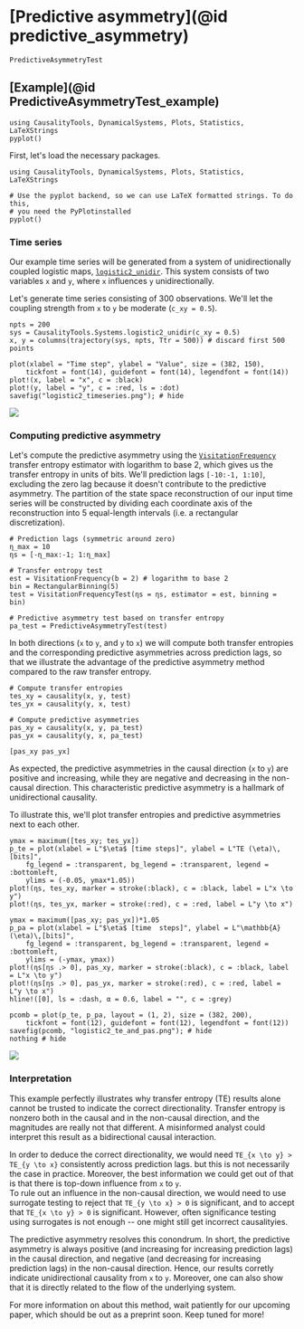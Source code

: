 # [Predictive asymmetry](@id predictive_asymmetry)

```@docs
PredictiveAsymmetryTest
```

## [Example](@id PredictiveAsymmetryTest_example)

```@setup code_PredictiveAsymmetryTest_example
using CausalityTools, DynamicalSystems, Plots, Statistics, LaTeXStrings
pyplot()
```

First, let's load the necessary packages.

```@example code_PredictiveAsymmetryTest_example
using CausalityTools, DynamicalSystems, Plots, Statistics, LaTeXStrings

# Use the pyplot backend, so we can use LaTeX formatted strings. To do this,
# you need the PyPlotinstalled
pyplot()
```

### Time series

Our example time series will be generated from a system of unidirectionally coupled 
logistic maps, [`logistic2_unidir`](@ref). This system consists of two variables 
`x` and `y`, where `x` influences `y` unidirectionally.

Let's generate time series consisting of 300 observations. We'll let the 
coupling strength from `x` to `y` be moderate (`c_xy = 0.5`).

```@example code_PredictiveAsymmetryTest_example
npts = 200
sys = CausalityTools.Systems.logistic2_unidir(c_xy = 0.5)
x, y = columns(trajectory(sys, npts, Ttr = 500)) # discard first 500 points

plot(xlabel = "Time step", ylabel = "Value", size = (382, 150),
    tickfont = font(14), guidefont = font(14), legendfont = font(14))
plot!(x, label = "x", c = :black)
plot!(y, label = "y", c = :red, ls = :dot)
savefig("logistic2_timeseries.png"); # hide
```

![](logistic2_timeseries.png)

### Computing predictive asymmetry

Let's compute the predictive asymmetry using the [`VisitationFrequency`](@ref)
transfer entropy estimator with logarithm to base 2, which gives us the 
transfer entropy in units of bits. We'll prediction lags `[-10:-1, 1:10]`,
excluding the zero lag because it doesn't contribute to the predictive asymmetry.
The partition of the state space reconstruction of our input time series 
will be constructed by dividing each coordinate axis of the reconstruction 
into 5 equal-length intervals (i.e. a rectangular discretization).

```@example code_PredictiveAsymmetryTest_example
# Prediction lags (symmetric around zero)
η_max = 10
ηs = [-η_max:-1; 1:η_max]

# Transfer entropy test
est = VisitationFrequency(b = 2) # logarithm to base 2
bin = RectangularBinning(5)
test = VisitationFrequencyTest(ηs = ηs, estimator = est, binning = bin)

# Predictive asymmetry test based on transfer entropy
pa_test = PredictiveAsymmetryTest(test)
```

In both directions (`x` to `y`, and `y` to `x`) we will compute 
both transfer entropies and the corresponding predictive asymmetries across
prediction lags, so that we illustrate the advantage of the 
predictive asymmetry method compared to the raw transfer entropy.

```@example code_PredictiveAsymmetryTest_example
# Compute transfer entropies
tes_xy = causality(x, y, test)
tes_yx = causality(y, x, test)

# Compute predictive asymmetries
pas_xy = causality(x, y, pa_test)
pas_yx = causality(y, x, pa_test)

[pas_xy pas_yx]
```

As expected, the predictive asymmetries in the causal direction (`x` to `y`) are 
positive and increasing, while they are negative and decreasing in the non-causal
direction. This characteristic predictive asymmetry is a hallmark of unidirectional
causality.

To illustrate this, we'll plot transfer entropies and predictive asymmetries next 
to each other.

```@example code_PredictiveAsymmetryTest_example
ymax = maximum([tes_xy; tes_yx])
p_te = plot(xlabel = L"$\eta$ [time steps]", ylabel = L"TE (\eta)\,[bits]",
    fg_legend = :transparent, bg_legend = :transparent, legend = :bottomleft,
    ylims = (-0.05, ymax*1.05))
plot!(ηs, tes_xy, marker = stroke(:black), c = :black, label = L"x \to y")
plot!(ηs, tes_yx, marker = stroke(:red), c = :red, label = L"y \to x")

ymax = maximum([pas_xy; pas_yx])*1.05
p_pa = plot(xlabel = L"$\eta$ [time  steps]", ylabel = L"\mathbb{A} (\eta)\,[bits]",
    fg_legend = :transparent, bg_legend = :transparent, legend = :bottomleft,
    ylims = (-ymax, ymax))
plot!(ηs[ηs .> 0], pas_xy, marker = stroke(:black), c = :black, label = L"x \to y")
plot!(ηs[ηs .> 0], pas_yx, marker = stroke(:red), c = :red, label = L"y \to x")
hline!([0], ls = :dash, α = 0.6, label = "", c = :grey)

pcomb = plot(p_te, p_pa, layout = (1, 2), size = (382, 200),
    tickfont = font(12), guidefont = font(12), legendfont = font(12))
savefig(pcomb, "logistic2_te_and_pas.png"); # hide
nothing # hide
```

![](logistic2_te_and_pas.png)

### Interpretation

This example perfectly illustrates why transfer entropy (TE) results alone
cannot be trusted to indicate the correct directionality. Transfer entropy is 
nonzero both in the causal and in the non-causal direction, and the 
magnitudes are really not that different. A misinformed analyst could interpret 
this result as a bidirectional causal interaction. 

In order to deduce the correct directionality,
we would need ``TE_{x \to y} > TE_{y \to x}`` consistently across prediction lags.
but this is not necessarily the case in practice. Moreover, the best information 
we could get out of that is that there is top-down influence from `x` to `y`.  
To rule out an influence in the non-causal direction, we would need to use surrogate 
testing to reject that  ``TE_{y \to x} > 0`` is significant, and to accept that 
``TE_{x \to y} > 0`` is significant. However, often significance testing 
using surrogates is not enough -- one might still get incorrect causalityies.

The predictive asymmetry resolves this conondrum. In short, the predictive 
asymmetry is always positive (and increasing for increasing 
prediction lags) in the causal direction, and negative (and decreasing for increasing 
prediction lags) in the non-causal direction. Hence, our results corretly indicate 
unidirectional causality from `x` to `y`. Moreover, one can also show that it is 
directly related to the flow of the underlying system. 

For more information on about this method, wait patiently for our upcoming paper, 
which should be out as a preprint soon. Keep tuned for more!